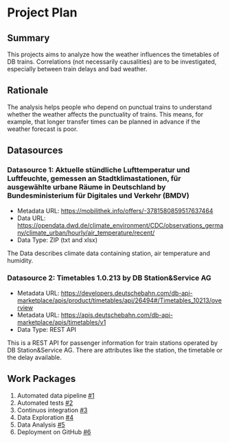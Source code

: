 # Project Plan

## Summary
This projects aims to analyze how the weather influences the timetables of DB trains. Correlations (not necessarily causalities) are to be investigated, especially between train delays and bad weather. 


## Rationale
The analysis helps people who depend on punctual trains to understand whether the weather affects the punctuality of trains. This means, for example, that longer transfer times can be planned in advance if the weather forecast is poor.



## Datasources

### Datasource 1: Aktuelle stündliche Lufttemperatur und Luftfeuchte, gemessen an Stadtklimastationen, für ausgewählte urbane Räume in Deutschland by Bundesministerium für Digitales und Verkehr (BMDV) 
* Metadata URL: https://mobilithek.info/offers/-3781580859517637464
* Data URL:  https://opendata.dwd.de/climate_environment/CDC/observations_germany/climate_urban/hourly/air_temperature/recent/ 
* Data Type: ZIP (txt and xlsx)

The Data describes climate data containing station, air temperature and humidity.

### Datasource 2: Timetables 1.0.213 by DB Station&Service AG
* Metadata URL: https://developers.deutschebahn.com/db-api-marketplace/apis/product/timetables/api/26494#/Timetables_10213/overview
* Metadata URL: https://apis.deutschebahn.com/db-api-marketplace/apis/timetables/v1
* Data Type: REST API

This is a REST API for passenger information for train stations operated by DB Station&Service AG. There are attributes like the station, the timetable or the delay available.

## Work Packages
1. Automated data pipeline [#1][i1]
2. Automated tests [#2][i2]
3. Continuos integration [#3][i3]
4. Data Exploration [#4][i4]
5. Data Analysis [#5][i5]
6. Deployment on GitHub [#6][i6]

[i1]: https://github.com/janinepa/2023-amse-template/issues/1
[i2]: https://github.com/janinepa/2023-amse-template/issues/2
[i3]: https://github.com/janinepa/2023-amse-template/issues/3
[i4]: https://github.com/janinepa/2023-amse-template/issues/4
[i5]: https://github.com/janinepa/2023-amse-template/issues/5
[i6]: https://github.com/janinepa/2023-amse-template/issues/6
